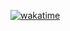 [![wakatime](https://wakatime.com/badge/user/3da02b1c-7095-45c3-94fd-04673f582943/project/d0866993-711a-4fb6-ad1f-566f0ce002ef.svg)](https://wakatime.com/badge/user/3da02b1c-7095-45c3-94fd-04673f582943/project/d0866993-711a-4fb6-ad1f-566f0ce002ef)